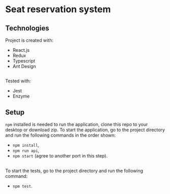# Seat reservation system
## Technologies
Project is created with:
* React.js
* Redux
* Typescript
* Ant Design
##
Tested with:
* Jest
* Enzyme

## Setup
`npm` installed is needed  to run the application, clone this repo to your desktop or download zip. To start the application, go to the project directory and run the following commands in the order shown:
* `npm install`,
* `npm run api`,
* `npm start` (agree to another port in this step).
##
To start the tests, go to the project directory and run the following command:
* `npm test`.